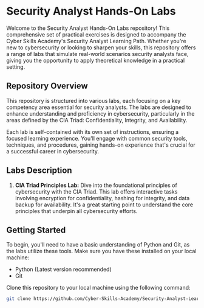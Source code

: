 # Security Analyst Hands-On Labs

Welcome to the Security Analyst Hands-On Labs repository! This comprehensive set of practical exercises is designed to accompany the Cyber Skills Academy's Security Analyst Learning Path. Whether you're new to cybersecurity or looking to sharpen your skills, this repository offers a range of labs that simulate real-world scenarios security analysts face, giving you the opportunity to apply theoretical knowledge in a practical setting.

## Repository Overview

This repository is structured into various labs, each focusing on a key competency area essential for security analysts. The labs are designed to enhance understanding and proficiency in cybersecurity, particularly in the areas defined by the CIA Triad: Confidentiality, Integrity, and Availability. 

Each lab is self-contained with its own set of instructions, ensuring a focused learning experience. You'll engage with common security tools, techniques, and procedures, gaining hands-on experience that's crucial for a successful career in cybersecurity.

## Labs Description

1. **CIA Triad Principles Lab:** Dive into the foundational principles of cybersecurity with the CIA Triad. This lab offers interactive tasks involving encryption for confidentiality, hashing for integrity, and data backup for availability. It's a great starting point to understand the core principles that underpin all cybersecurity efforts.


## Getting Started

To begin, you'll need to have a basic understanding of Python and Git, as the labs utilize these tools. Make sure you have these installed on your local machine:

- Python (Latest version recommended)
- Git

Clone this repository to your local machine using the following command:

```bash
git clone https://github.com/Cyber-Skills-Academy/Security-Analyst-Learning-Path-Labs.git
